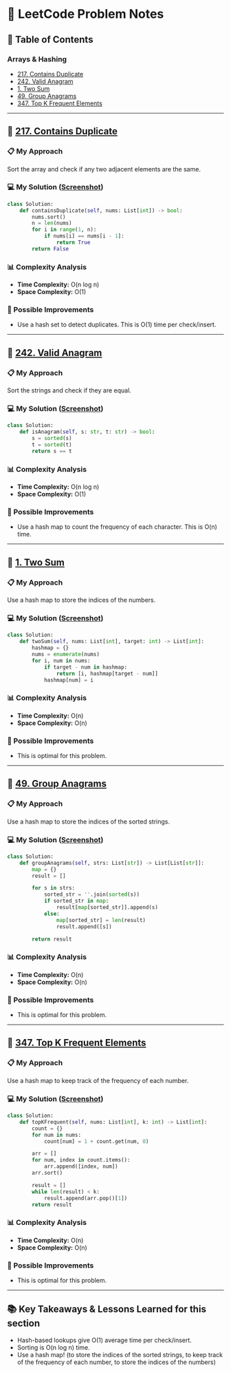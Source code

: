 # 📝 LeetCode Problem Notes

## 📑 Table of Contents

### Arrays & Hashing

- [217. Contains Duplicate](https://leetcode.com/problems/contains-duplicate)
- [242. Valid Anagram](https://leetcode.com/problems/valid-anagram)
- [1. Two Sum](https://leetcode.com/problems/two-sum)
- [49. Group Anagrams](https://leetcode.com/problems/group-anagrams)
- [347. Top K Frequent Elements](https://leetcode.com/problems/top-k-frequent-elements)

---

## 🧩 [217. Contains Duplicate](https://leetcode.com/problems/contains-duplicate)

### 📋 My Approach

Sort the array and check if any two adjacent elements are the same.

### 💻 My Solution ([Screenshot](./neetcode/arrays&hashing/ContainsDuplicate.png))

```python
class Solution:
    def containsDuplicate(self, nums: List[int]) -> bool:
        nums.sort()
        n = len(nums)
        for i in range(1, n):
            if nums[i] == nums[i - 1]:
                return True
        return False
```

### 📊 Complexity Analysis

- **Time Complexity:** O(n log n)
- **Space Complexity:** O(1)

### 🔄 Possible Improvements

- Use a hash set to detect duplicates. This is O(1) time per check/insert.

---

## 🧩 [242. Valid Anagram](https://leetcode.com/problems/valid-anagram)

### 📋 My Approach

Sort the strings and check if they are equal.

### 💻 My Solution ([Screenshot](./neetcode/arrays&hashing/ValidAnagram.png))

```python
class Solution:
    def isAnagram(self, s: str, t: str) -> bool:
        s = sorted(s)
        t = sorted(t)
        return s == t
```

### 📊 Complexity Analysis

- **Time Complexity:** O(n log n)
- **Space Complexity:** O(1)

### 🔄 Possible Improvements

- Use a hash map to count the frequency of each character. This is O(n) time.

---

## 🧩 [1. Two Sum](https://leetcode.com/problems/two-sum)

### 📋 My Approach

Use a hash map to store the indices of the numbers.

### 💻 My Solution ([Screenshot](./neetcode/arrays&hashing/TwoSum.png))

```python
class Solution:
    def twoSum(self, nums: List[int], target: int) -> List[int]:
        hashmap = {}
        nums = enumerate(nums)
        for i, num in nums:
            if target - num in hashmap:
                return [i, hashmap[target - num]]
            hashmap[num] = i
```

### 📊 Complexity Analysis

- **Time Complexity:** O(n)
- **Space Complexity:** O(n)

### 🔄 Possible Improvements

- This is optimal for this problem.

---

## 🧩 [49. Group Anagrams](https://leetcode.com/problems/group-anagrams)

### 📋 My Approach

Use a hash map to store the indices of the sorted strings.

### 💻 My Solution ([Screenshot](./neetcode/arrays&hashing/GroupAnagrams.png))

```python
class Solution:
    def groupAnagrams(self, strs: List[str]) -> List[List[str]]:
        map = {}
        result = []

        for s in strs:
            sorted_str = ''.join(sorted(s))
            if sorted_str in map:
                result[map[sorted_str]].append(s)
            else:
                map[sorted_str] = len(result)
                result.append([s])

        return result
```

### 📊 Complexity Analysis

- **Time Complexity:** O(n)
- **Space Complexity:** O(n)

### 🔄 Possible Improvements

- This is optimal for this problem.

---

## 🧩 [347. Top K Frequent Elements](https://leetcode.com/problems/top-k-frequent-elements)

### 📋 My Approach

Use a hash map to keep track of the frequency of each number.

### 💻 My Solution ([Screenshot](./neetcode/arrays&hashing/TopKFrequentElements.png))

```python
class Solution:
    def topKFrequent(self, nums: List[int], k: int) -> List[int]:
        count = {}
        for num in nums:
            count[num] = 1 + count.get(num, 0)

        arr = []
        for num, index in count.items():
            arr.append([index, num])
        arr.sort()

        result = []
        while len(result) < k:
            result.append(arr.pop()[1])
        return result
```

### 📊 Complexity Analysis

- **Time Complexity:** O(n)
- **Space Complexity:** O(n)

### 🔄 Possible Improvements

- This is optimal for this problem.

---

## 📚 Key Takeaways & Lessons Learned for this section

- Hash-based lookups give O(1) average time per check/insert.
- Sorting is O(n log n) time.
- Use a hash map! (to store the indices of the sorted strings, to keep track of the frequency of each number, to store the indices of the numbers)

